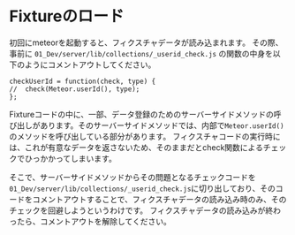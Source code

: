 # Fixtureのロード

初回にmeteorを起動すると、フィクスチャデータが読み込まれます。
その際、事前に
`01_Dev/server/lib/collections/_userid_check.js`
の関数の中身を以下のようにコメントアウトしてください。

```
checkUserId = function(check, type) {
//  check(Meteor.userId(), type);
};
```

Fixtureコードの中に、一部、データ登録のためのサーバーサイドメソッドの呼び出しがあります。そのサーバーサイドメソッドでは、内部で`Meteor.userId()`のメソッドを呼び出している部分があります。
フィクスチャコードの実行時には、これが有意なデータを返さないため、そのままだとcheck関数によるチェックでひっかかってしまいます。

そこで、サーバーサイドメソッドからその問題となるチェックコードを`01_Dev/server/lib/collections/_userid_check.js`に切り出しており、そのコードをコメントアウトすることで、フィクスチャデータの読み込み時のみ、そのチェックを回避しようというわけです。
フィクスチャデータの読み込みが終わったら、コメントアウトを解除してください。

